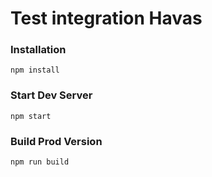 # Test integration Havas

### Installation

```
npm install
```

### Start Dev Server

```
npm start
```

### Build Prod Version

```
npm run build
```
